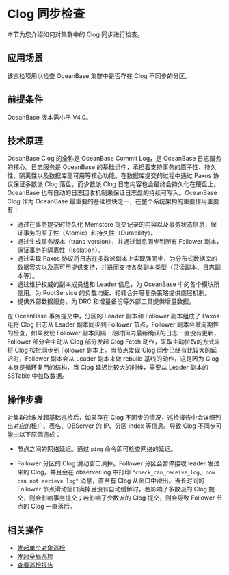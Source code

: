 # Clog 同步检查

本节为您介绍如何对集群中的 Clog 同步进行检查。

## 应用场景

该巡检项用以检查 OceanBase 集群中是否存在 Clog 不同步的分区。

## 前提条件

OceanBase 版本需小于 V4.0。

## 技术原理

OceanBase Clog 的全称是 OceanBase Commit Log，是 OceanBase 日志服务的核心。日志服务是 OceanBase 的基础组件，承担着支持事务的原子性、持久性、隔离性以及数据库高可用等核心功能。在数据库提交的过程中通过 Paxos 协议保证多数派 Clog 落盘，而少数派 Clog 日志内容也会最终会持久化在硬盘上。OceanBase 也有自动的日志回收机制来保证日志盘的持续可写入。OceanBase Clog 作为 OceanBase 最重要的基础模块之一，在整个系统架构的重要作用主要有：

* 通过在事务提交时持久化 Memstore 提交记录的内容以及事务状态信息，保证事务的原子性（Atomic）和持久性（Durability）。
* 通过生成事务版本（trans_version），并通过消息同步到所有 Follower 副本，保证事务的隔离性（Isolation）。
* 通过实现 Paxos 协议将日志在多数派副本上实现强同步，为分布式数据库的数据容灾以及高可用提供支持，并进而支持各类副本类型（只读副本、日志副本等）。
* 通过维护权威的副本成员组和 Leader 信息，为 OceanBase 中的各个模块所使用。为 RootService 的负载均衡、轮转合并等复杂策略提供底层机制。
* 提供外部数据服务，为 DRC 和增量备份等外部工具提供增量数据。

在 OceanBase 事务提交中，分区的 Leader 副本和 Follower 副本组成了 Paxos 组将 Clog 日志从 Leader 副本同步到 Follower 节点，Follower 副本会做周期性的检查，如果发现 Follower 副本间隔一段时间内最新确认的日志一直没有更新，Follower 部分会主动从 Clog 部分发起 Clog Fetch 动作，采取主动拉取的方式来将 Clog 按批同步到 Follower 副本上。当节点发现 Clog 同步已经有比较大的延迟时，Follower 副本会从 Leader 副本来做 rebuild 基线的动作，这是因为 Clog 本身是循环复用的结构，当 Clog 延迟比较大的时候，需要从 Leader 副本的 SSTable 中拉取数据。

## 操作步骤

对集群对象发起基础巡检后，如果存在 Clog 不同步的情况，巡检报告中会详细列出对应的租户、表名、OBServer 的 IP、分区 index 等信息。导致 Clog 不同步可能由以下原因造成：

* 节点之间的网络延迟。通过 `ping` 命令即可检查网络的延迟。

* Follower 分区的 Clog 滑动窗口满掉。Follower 分区会暂停接收 leader 发过来的 Clog，并且会在 observer.log 中打印 `"check_can_receive_log, now can not recieve log"` 消息，直至有 Clog 从窗口中滑出。当长时间的 Follower 节点滑动窗口满掉且没有自动缓解时，若影响了多数派的 Clog 提交，则会影响事务提交；若影响了少数派的 Clog 提交，则会导致 Follower 节点的 Clog 一直落后。

## 相关操作

* [发起单个对象巡检](../1050.operation-and-maintenance-functions/300.use-the-inspection-feature/400.initate-a-inspection/100.initate-single-inspection.md)
* [发起全局巡检](../1050.operation-and-maintenance-functions/300.use-the-inspection-feature/400.initate-a-inspection/200.initiate-global-inspection.md)
* [查看巡检报告](../1050.operation-and-maintenance-functions/300.use-the-inspection-feature/600.manage-inspection-report/100.view-inspection-report.md)
